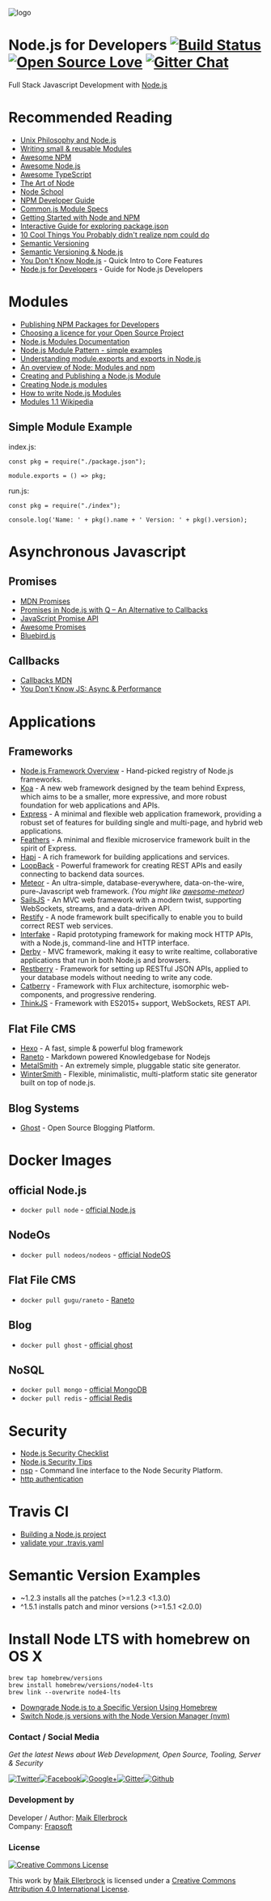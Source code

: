 ![logo](https://github.frapsoft.com/top/nodejs-logo.png)

# Node.js for Developers [![Build Status](https://travis-ci.org/ellerbrock/nodejs-for-developers.svg?branch=master)](https://travis-ci.org/ellerbrock/nodejs-for-developers) [![Open Source Love](https://badges.frapsoft.com/os/v1/open-source.svg?v=102)](https://github.com/ellerbrock/open-source-badge/) [![Gitter Chat](https://badges.gitter.im/frapsoft/frapsoft.svg)](https://gitter.im/frapsoft/frapsoft/)

Full Stack Javascript Development with [Node.js](https://nodejs.org/en/)

# Recommended Reading

- [Unix Philosophy and Node.js](http://blog.izs.me/post/48281998870/unix-philosophy-and-nodejs)
- [Writing small & reusable Modules](http://substack.net/how_I_write_modules)
- [Awesome NPM](https://github.com/sindresorhus/awesome-npm)
- [Awesome Node.js](https://github.com/sindresorhus/awesome-nodejs)
- [Awesome TypeScript](https://github.com/ellerbrock/awesome-typescript)
- [The Art of Node](https://github.com/maxogden/art-of-node#modules)
- [Node School](http://nodeschool.io/)
- [NPM Developer Guide](https://docs.npmjs.com/misc/developers)
- [Common.js Module Specs](http://www.commonjs.org/specs/modules/1.0/)
- [Getting Started with Node and NPM](https://github.com/Microsoft/nodejs-guidelines/blob/master/getting-started.md)
- [Interactive Guide for exploring package.json](http://browsenpm.org/package.json)
- [10 Cool Things You Probably didn't realize npm could do](http://blog.izs.me/post/1675072029/10-cool-things-you-probably-didnt-realize-npm-could-do)
- [Semantic Versioning](http://semver.org/)
- [Semantic Versioning & Node.js](https://nodesource.com/blog/semver-a-primer/)
- [You Don't Know Node.js](https://github.com/azat-co/you-dont-know-node) - Quick Intro to Core Features
- [Node.js for Developers](https://github.com/ellerbrock/node.js-for-developers) - Guide for Node.js Developers

# Modules

- [Publishing NPM Packages for Developers](https://github.com/ellerbrock/tutorial-publishing-npm-packages)
- [Choosing a licence for your Open Source Project](https://github.com/ellerbrock/tutorial-choosing-open-source-licence)
- [Node.js Modules Documentation](https://nodejs.org/api/modules.html)
- [Node.js Module Pattern - simple examples](https://darrenderidder.github.io/talks/ModulePatterns/)
- [Understanding module.exports and exports in Node.js](https://www.sitepoint.com/understanding-module-exports-exports-node-js/)
- [An overview of Node: Modules and npm](http://book.mixu.net/node/ch8.html)
- [Creating and Publishing a Node.js Module](https://quickleft.com/blog/creating-and-publishing-a-node-js-module/)
- [Creating Node.js modules](https://docs.npmjs.com/getting-started/creating-node-modules)
- [How to write Node.js Modules](http://www.hacksparrow.com/how-to-write-node-js-modules.html)
- [Modules 1.1 Wikipedia](http://wiki.commonjs.org/wiki/Modules/1.1)

## Simple Module Example

index.js:

```
const pkg = require("./package.json");

module.exports = () => pkg;
```

run.js:

```
const pkg = require("./index");

console.log('Name: ' + pkg().name + ' Version: ' + pkg().version);
```

# Asynchronous Javascript

## Promises

- [MDN Promises](https://developer.mozilla.org/en/docs/Web/JavaScript/Reference/Global_Objects/Promise)
- [Promises in Node.js with Q – An Alternative to Callbacks](https://strongloop.com/strongblog/promises-in-node-js-with-q-an-alternative-to-callbacks/)
- [JavaScript Promise API](https://davidwalsh.name/promises)
- [Awesome Promises](https://github.com/wbinnssmith/awesome-promises)
- [Bluebird.js](http://bluebirdjs.com/docs/getting-started.html)

## Callbacks

- [Callbacks MDN](https://developer.mozilla.org/en-US/docs/Mozilla/js-ctypes/Using_js-ctypes/Declaring_and_Using_Callbacks)
- [You Don't Know JS: Async & Performance](https://github.com/getify/You-Dont-Know-JS/blob/master/async%20&%20performance/README.md#you-dont-know-js-async--performance)

# Applications

## Frameworks

- [Node.js Framework Overview](http://nodeframework.com/) - Hand-picked registry of Node.js frameworks.
- [Koa](http://koajs.com) - A new web framework designed by the team behind Express, which aims to be a smaller, more expressive, and more robust foundation for web applications and APIs.
- [Express](http://expressjs.com) - A minimal and flexible web application framework, providing a robust set of features for building single and multi-page, and hybrid web applications.
- [Feathers](http://feathersjs.com) - A minimal and flexible microservice framework built in the spirit of Express.
- [Hapi](http://hapijs.com) - A rich framework for building applications and services.
- [LoopBack](http://loopback.io) - Powerful framework for creating REST APIs and easily connecting to backend data sources.
- [Meteor](https://www.meteor.com) - An ultra-simple, database-everywhere, data-on-the-wire, pure-Javascript web framework. _(You might like [awesome-meteor](https://github.com/Urigo/awesome-meteor))_
- [SailsJS](http://sailsjs.org) - An MVC web framework with a modern twist, supporting WebSockets, streams, and a data-driven API.
- [Restify](http://restify.com) - A node framework built specifically to enable you to build correct REST web services.
- [Interfake](https://github.com/basicallydan/interfake) - Rapid prototyping framework for making mock HTTP APIs, with a Node.js, command-line and HTTP interface.
- [Derby](https://github.com/derbyjs/derby) - MVC framework, making it easy to write realtime, collaborative applications that run in both Node.js and browsers.
- [Restberry](http://restberry.com) - Framework for setting up RESTful JSON APIs, applied to your database models without needing to write any code.
- [Catberry](http://catberry.org) - Framework with Flux architecture, isomorphic web-components, and progressive rendering.
- [ThinkJS](https://thinkjs.org) - Framework with ES2015+ support, WebSockets, REST API.

## Flat File CMS

- [Hexo](https://hexo.io/) - A fast, simple & powerful blog framework
- [Raneto](http://raneto.com/) - Markdown powered Knowledgebase for Nodejs
- [MetalSmith](http://www.metalsmith.io/) - An extremely simple, pluggable static site generator.
- [WinterSmith](http://wintersmith.io/) - Flexible, minimalistic, multi-platform static site generator built on top of node.js.

## Blog Systems

- [Ghost](https://ghost.org/) - Open Source Blogging Platform.

# Docker Images

## official Node.js

- `docker pull node` - [official Node.js](https://hub.docker.com/_/node/)

## NodeOs

- `docker pull nodeos/nodeos` - [official NodeOS](https://hub.docker.com/r/nodeos/nodeos/)

## Flat File CMS

- `docker pull gugu/raneto` - [Raneto](https://hub.docker.com/r/gugu/raneto/)

## Blog

- `docker pull ghost` - [official ghost](https://hub.docker.com/_/ghost/)

## NoSQL

- `docker pull mongo` - [official MongoDB](https://hub.docker.com/_/mongo/)
- `docker pull redis` - [official Redis](https://hub.docker.com/_/redis/)

# Security

- [Node.js Security Checklist](https://blog.risingstack.com/node-js-security-checklist/)
- [Node.js Security Tips](https://blog.risingstack.com/node-js-security-tips/)
- [nsp](https://nodesecurity.io/opensource) - Command line interface to the Node Security Platform.
- [http authentication](https://github.com/request/request#http-authentication)

# Travis CI

- [Building a Node.js project](https://docs.travis-ci.com/user/languages/javascript-with-nodejs)
- [validate your .travis.yaml](http://yaml.travis-ci.org/)

# Semantic Version Examples

- ~1.2.3 installs all the patches (>=1.2.3 <1.3.0)
- ^1.5.1 installs patch and minor versions (>=1.5.1 <2.0.0)

# Install Node LTS with homebrew on OS X

```
brew tap homebrew/versions
brew install homebrew/versions/node4-lts
brew link --overwrite node4-lts
```

- [Downgrade Node.js to a Specific Version Using Homebrew](http://www.wiredatom.com/blog/2015/03/30/downgrade-node-js-to-a-specific-version-using-homebrew/)
- [Switch Node.js versions with the Node Version Manager (nvm)](http://michael-kuehnel.de/node.js/2015/09/08/using-vm-to-switch-node-versions.html)


### Contact / Social Media

*Get the latest News about Web Development, Open Source, Tooling, Server & Security*

[![Twitter](https://github.frapsoft.com/social/twitter.png)](https://twitter.com/frapsoft/)[![Facebook](https://github.frapsoft.com/social/facebook.png)](https://www.facebook.com/frapsoft/)[![Google+](https://github.frapsoft.com/social/google-plus.png)](https://plus.google.com/116540931335841862774)[![Gitter](https://github.frapsoft.com/social/gitter.png)](https://gitter.im/frapsoft/frapsoft/)[![Github](https://github.frapsoft.com/social/github.png)](https://github.com/ellerbrock/)

### Development by

Developer / Author: [Maik Ellerbrock](https://github.com/ellerbrock/)  
Company: [Frapsoft](https://github.com/frapsoft/)

### License 

<a rel="license" href="http://creativecommons.org/licenses/by/4.0/"><img alt="Creative Commons License" style="border-width:0" src="https://i.creativecommons.org/l/by/4.0/88x31.png" /></a><br />

This work by <a xmlns:cc="http://creativecommons.org/ns#" href="https://github.com/ellerbrock/" property="cc:attributionName" rel="cc:attributionURL">Maik Ellerbrock</a> is licensed under a <a rel="license" href="http://creativecommons.org/licenses/by/4.0/">Creative Commons Attribution 4.0 International License</a>.